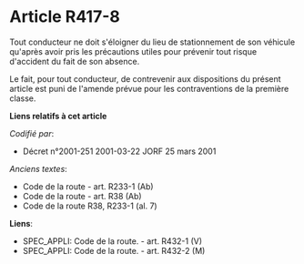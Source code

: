 # Article R417-8

Tout conducteur ne doit s'éloigner du lieu de stationnement de son véhicule qu'après avoir pris les précautions utiles pour
prévenir tout risque d'accident du fait de son absence.

Le fait, pour tout conducteur, de contrevenir aux dispositions du présent article est puni de l'amende prévue pour les
contraventions de la première classe.

**Liens relatifs à cet article**

_Codifié par_:

  - Décret n°2001-251 2001-03-22 JORF 25 mars 2001

_Anciens textes_:

  - Code de la route - art. R233-1 (Ab)
  - Code de la route - art. R38 (Ab)
  - Code de la route R38, R233-1 (al. 7)

**Liens**:

  - SPEC_APPLI: Code de la route. - art. R432-1 (V)
  - SPEC_APPLI: Code de la route. - art. R432-2 (M)
